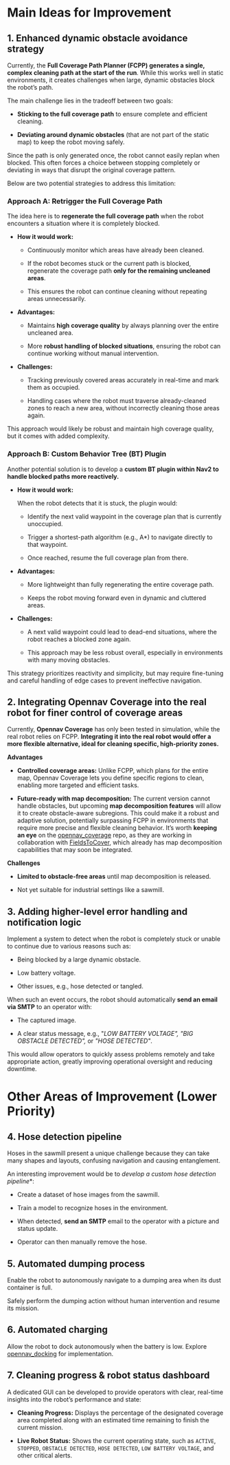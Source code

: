 # Main Ideas for Improvement

## 1. Enhanced dynamic obstacle avoidance strategy

Currently, the **Full Coverage Path Planner (FCPP) generates a single, complex cleaning path at the start of the run**.
While this works well in static environments, it creates challenges when large, dynamic obstacles block the robot’s path.

The main challenge lies in the tradeoff between two goals:

- **Sticking to the full coverage path** to ensure complete and efficient cleaning.

- **Deviating around dynamic obstacles** (that are not part of the static map) to keep the robot moving safely.

Since the path is only generated once, the robot cannot easily replan when blocked.
This often forces a choice between stopping completely or deviating in ways that disrupt the original coverage pattern.

Below are two potential strategies to address this limitation:

### Approach A: Retrigger the Full Coverage Path

The idea here is to **regenerate the full coverage path** when the robot encounters a situation where it is completely blocked.

- **How it would work:**

    - Continuously monitor which areas have already been cleaned.

    - If the robot becomes stuck or the current path is blocked, regenerate the coverage path **only for the remaining uncleaned areas**.

    - This ensures the robot can continue cleaning without repeating areas unnecessarily.

- **Advantages:**

    - Maintains **high coverage quality** by always planning over the entire uncleaned area.

    - More **robust handling of blocked situations**, ensuring the robot can continue working without manual intervention.

- **Challenges:**

    - Tracking previously covered areas accurately in real-time and mark them as occupied.

    - Handling cases where the robot must traverse already-cleaned zones to reach a new area, without incorrectly cleaning those areas again.


This approach would likely be robust and maintain high coverage quality, but it comes with added complexity.



### Approach B: Custom Behavior Tree (BT) Plugin

Another potential solution is to develop a **custom BT plugin within Nav2 to handle blocked paths more reactively.**

- **How it would work:**

    When the robot detects that it is stuck, the plugin would:

    - Identify the next valid waypoint in the coverage plan that is currently unoccupied.

    - Trigger a shortest-path algorithm (e.g., A*) to navigate directly to that waypoint.

    - Once reached, resume the full coverage plan from there.

- **Advantages:**

    - More lightweight than fully regenerating the entire coverage path.

    - Keeps the robot moving forward even in dynamic and cluttered areas.

- **Challenges:**

    - A next valid waypoint could lead to dead-end situations, where the robot reaches a blocked zone again.

    - This approach may be less robust overall, especially in environments with many moving obstacles.

This strategy prioritizes reactivity and simplicity, but may require fine-tuning and careful handling of edge cases to prevent ineffective navigation.

## 2. Integrating Opennav Coverage into the real robot for finer control of coverage areas

Currently, **Opennav Coverage** has only been tested in simulation, while the real robot relies on FCPP.
**Integrating it into the real robot would offer a more flexible alternative, ideal for cleaning specific, high-priority zones.**

**Advantages**

- **Controlled coverage areas:**
Unlike FCPP, which plans for the entire map, Opennav Coverage lets you define specific regions to clean, enabling more targeted and efficient tasks.

- **Future-ready with map decomposition:**
The current version cannot handle obstacles, but upcoming **map decomposition features** will allow it to create obstacle-aware subregions.
This could make it a robust and adaptive solution, potentially surpassing FCPP in environments that require more precise and flexible cleaning behavior.
It’s worth **keeping an eye** on the [opennav_coverage](https://github.com/open-navigation/opennav_coverage) repo, as they are working in collaboration with [FieldsToCover](https://github.com/Fields2Cover/Fields2Cover), which already has map decomposition capabilities that may soon be integrated.

**Challenges**

- **Limited to obstacle-free areas** until map decomposition is released.

- Not yet suitable for industrial settings like a sawmill.


## 3. Adding higher-level error handling and notification logic

Implement a system to detect when the robot is completely stuck or unable to continue due to various reasons such as:

- Being blocked by a large dynamic obstacle.

- Low battery voltage.

- Other issues, e.g., hose detected or tangled.

When such an event occurs, the robot should automatically **send an email via SMTP** to an operator with:

- The captured image.

- A clear status message, e.g., "<em>LOW BATTERY VOLTAGE", "BIG OBSTACLE DETECTED",</em> or <em>"HOSE DETECTED"</em>.

This would allow operators to quickly assess problems remotely and take appropriate action, greatly improving operational oversight and reducing downtime.



# Other Areas of Improvement (Lower Priority)

## 4. Hose detection pipeline

Hoses in the sawmill present a unique challenge because they can take many shapes and layouts, confusing navigation and causing entanglement.

An interesting improvement would be to *develop a custom hose detection pipeline**:

- Create a dataset of hose images from the sawmill.

- Train a model to recognize hoses in the environment.

- When detected, **send an SMTP** email to the operator with a picture and status update.

- Operator can then manually remove the hose.

## 5. Automated dumping process

Enable the robot to autonomously navigate to a dumping area when its dust container is full.

Safely perform the dumping action without human intervention and resume its mission.


## 6. Automated charging


Allow the robot to dock autonomously when the battery is low.
Explore [opennav_docking](https://github.com/open-navigation/opennav_docking) for implementation.

## 7. Cleaning progress & robot status dashboard

A dedicated GUI can be developed to provide operators with clear, real-time insights into the robot’s performance and state:

- **Cleaning Progress:**
Displays the percentage of the designated coverage area completed along with an estimated time remaining to finish the current mission.

- **Live Robot Status:**
Shows the current operating state, such as `ACTIVE`, `STOPPED`, `OBSTACLE DETECTED`, `HOSE DETECTED`, `LOW BATTERY VOLTAGE`, and other critical alerts.
